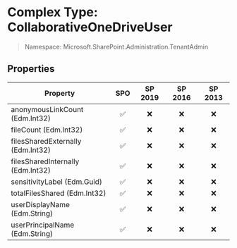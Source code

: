 # Complex Type: CollaborativeOneDriveUser

> Namespace: Microsoft.SharePoint.Administration.TenantAdmin

## Properties

Property | SPO | SP 2019 | SP 2016 | SP 2013
----------|:---:|:-------:|:-------:|:-------:
anonymousLinkCount (Edm.Int32) | ✅ | ❌ | ❌ | ❌
fileCount (Edm.Int32) | ✅ | ❌ | ❌ | ❌
filesSharedExternally (Edm.Int32) | ✅ | ❌ | ❌ | ❌
filesSharedInternally (Edm.Int32) | ✅ | ❌ | ❌ | ❌
sensitivityLabel (Edm.Guid) | ✅ | ❌ | ❌ | ❌
totalFilesShared (Edm.Int32) | ✅ | ❌ | ❌ | ❌
userDisplayName (Edm.String) | ✅ | ❌ | ❌ | ❌
userPrincipalName (Edm.String) | ✅ | ❌ | ❌ | ❌